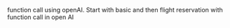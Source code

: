 function call using openAI. Start with basic and then flight reservation with function call in open AI
